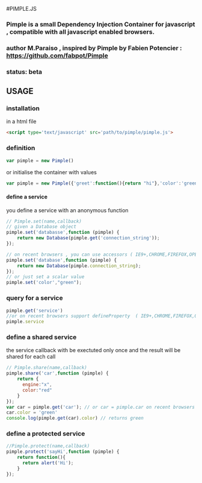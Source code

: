 #PIMPLE.JS

### Pimple is a small Dependency Injection Container for javascript , compatible with all javascript enabled browsers.

### author M.Paraiso , inspired by Pimple by Fabien Potencier : https://github.com/fabpot/Pimple

### status: beta

## USAGE

### installation 

in a html file
```html
<script type='text/javascript' src='path/to/pimple/pimple.js'>
```

### definition

```javascript
var pimple = new Pimple()
```
or initialise the container with values

```javascript
var pimple = new Pimple({'greet':function(){return "hi"},'color':'green'})
```

#### define a service
you define a service with an anonymous function

```javascript
// Pimple.set(name,callback)
// given a Database object
pimple.set('databasse',function (pimple) {
    return new Database(pimple.get('connection_string'));
});

// on recent browsers , you can use accessors ( IE9+,CHROME,FIREFOX,OPERA,SAFARI )
pimple.set('database',function (pimple) {
    return new Database(pimple.connection_string);
});
// or just set a scalar value
pimple.set('color',"green");
```

### query for a service

```javascript
pimple.get('service')
//or on recent browsers support defineProperty  ( IE9+,CHROME,FIREFOX,OPERA,SAFARI )
pimple.service
```

### define a shared service 

the service callback with be exectuted only once and the result will be shared for each call
```javascript
// Pimple.share(name,callback)
pimple.share('car',function (pimple) {
    return {
      engine:"x",
      color:"red"
    }
});
var car = pimple.get('car'); // or car = pimple.car on recent browsers supporting accessors
car.color = 'green'
console.log(pimple.get(car).color) // returns green
```
### define a protected service

```javascript
//Pimple.protect(name,callback)
pimple.protect('sayHi',function (pimple) {
    return function(){
      return alert('Hi');
    }
});
```
